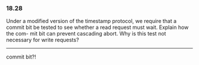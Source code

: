 ### 18.28

Under a modified version of the timestamp protocol, we require that a commit
bit be tested to see whether a read request must wait. Explain how the com-
mit bit can prevent cascading abort. Why is this test not necessary for write
requests?

---

commit bit?!